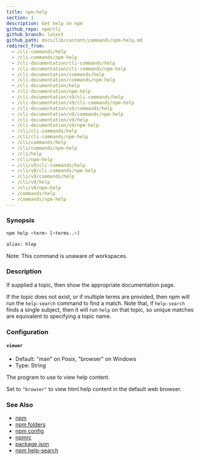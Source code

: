 ```yaml
---
title: npm-help
section: 1
description: Get help on npm
github_repo: npm/cli
github_branch: latest
github_path: docs/lib/content/commands/npm-help.md
redirect_from:
  - /cli-commands/help
  - /cli-commands/npm-help
  - /cli-documentation/cli-commands/help
  - /cli-documentation/cli-commands/npm-help
  - /cli-documentation/commands/help
  - /cli-documentation/commands/npm-help
  - /cli-documentation/help
  - /cli-documentation/npm-help
  - /cli-documentation/v9/cli-commands/help
  - /cli-documentation/v9/cli-commands/npm-help
  - /cli-documentation/v9/commands/help
  - /cli-documentation/v9/commands/npm-help
  - /cli-documentation/v9/help
  - /cli-documentation/v9/npm-help
  - /cli/cli-commands/help
  - /cli/cli-commands/npm-help
  - /cli/commands/help
  - /cli/commands/npm-help
  - /cli/help
  - /cli/npm-help
  - /cli/v9/cli-commands/help
  - /cli/v9/cli-commands/npm-help
  - /cli/v9/commands/help
  - /cli/v9/help
  - /cli/v9/npm-help
  - /commands/help
  - /commands/npm-help
---
```


### Synopsis

```bash
npm help <term> [<terms..>]

alias: hlep
```

Note: This command is unaware of workspaces.

### Description

If supplied a topic, then show the appropriate documentation page.

If the topic does not exist, or if multiple terms are provided, then npm
will run the `help-search` command to find a match.  Note that, if
`help-search` finds a single subject, then it will run `help` on that
topic, so unique matches are equivalent to specifying a topic name.

### Configuration

#### `viewer`

* Default: "man" on Posix, "browser" on Windows
* Type: String

The program to use to view help content.

Set to `"browser"` to view html help content in the default web browser.

### See Also

* [npm](/cli/v9/commands/npm)
* [npm folders](/cli/v9/configuring-npm/folders)
* [npm config](/cli/v9/commands/npm-config)
* [npmrc](/cli/v9/configuring-npm/npmrc)
* [package.json](/cli/v9/configuring-npm/package-json)
* [npm help-search](/cli/v9/commands/npm-help-search)
